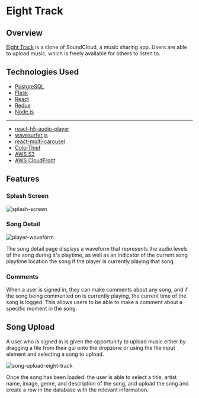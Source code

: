 # Eight Track

## Overview

[Eight Track](https://eight-track.onrender.com) is a clone of SoundCloud, a music sharing app. Users are able to upload music, which is freely available for others to listen to.


## Technologies Used

- [PostgreSQL](https://www.postgresql.org/docs/current/)
- [Flask](https://flask.palletsprojects.com/en/2.0.x/)
- [React](https://reactjs.org/)
- [Redux](https://react-redux.js.org/)
- [Node.js](https://nodejs.org/)
---
- [react-h5-audio-player](https://www.npmjs.com/package/react-h5-audio-player)
- [wavesurfer.js](http://wavesurfer-js.org/docs/)
- [react-multi-carousel](https://www.npmjs.com/package/react-multi-carousel)
- [ColorThief](https://github.com/fengsp/color-thief-py)
- [AWS S3](https://aws.amazon.com/s3)
- [AWS CloudFront](https://aws.amazon.com/cloudfront/)
## Features
 ### Splash Screen
![splash-screen](https://user-images.githubusercontent.com/61633951/155901264-c246fd19-e148-4d33-bb1a-f865daa832c9.png)


### Song Detail

![player-waveform](https://user-images.githubusercontent.com/61633951/155901543-1ffe7bc3-a1a0-4033-b75e-667c3dc656b7.png)

The song detail page displays a waveform that represents the audio levels of the song during it's playtime, as well as an indicator of the current song playtime location the song if the player is currently playing that song.

### Comments

When a user is signed in, they can make comments about any song, and if the song being commented on is currently playing, the current time of the song is logged. This allows users to be able to make a comment about a specific moment in the song.

## Song Upload


A user who is signed in is given the opportunity to upload music either by dragging a file from their gui onto the dropzone or using the file input element and selecting a song to upload.

![song-upload-eight-track](https://user-images.githubusercontent.com/61633951/164092306-3a365789-c192-4edc-8878-440150fdbea4.png)

Once the song has been loaded. the user is able to select a title, artist name, image, genre, and description of the song, and upload the song and create a row in the database with the relevant information.


